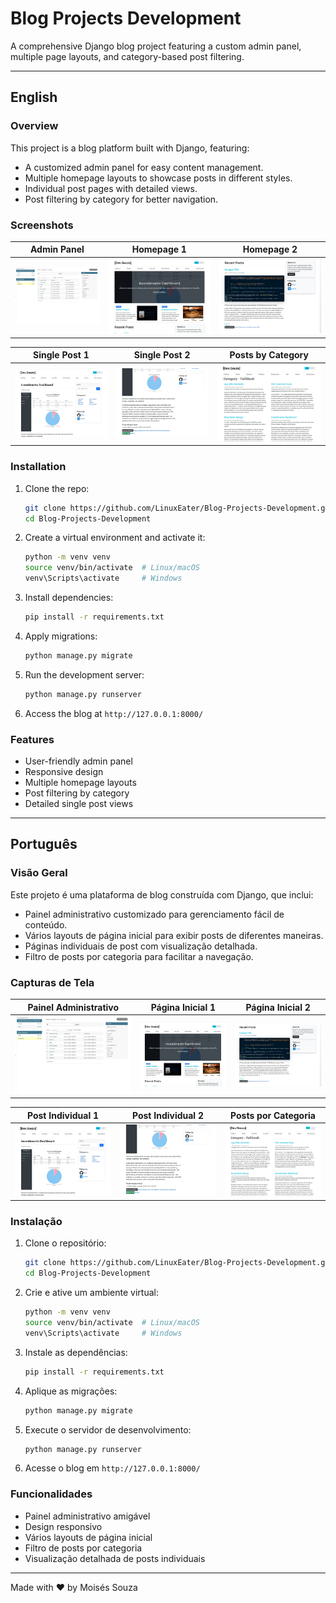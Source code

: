 
# Blog Projects Development

A comprehensive Django blog project featuring a custom admin panel, multiple page layouts, and category-based post filtering.

---

## English

### Overview

This project is a blog platform built with Django, featuring:

- A customized admin panel for easy content management.
- Multiple homepage layouts to showcase posts in different styles.
- Individual post pages with detailed views.
- Post filtering by category for better navigation.

### Screenshots

| Admin Panel          | Homepage 1           | Homepage 2           |
|----------------------|----------------------|----------------------|
| ![Admin Panel](./screenshots/admpanel.jpg) | ![Home Page 1](./screenshots/home_page_1.jpg) | ![Home Page 2](./screenshots/home_page2.jpg) |

| Single Post 1        | Single Post 2        | Posts by Category    |
|----------------------|----------------------|---------------------|
| ![Single 1](./screenshots/single1.jpg) | ![Single 2](./screenshots/single2.jpg) | ![Posts by Category](./screenshots/posts_by_category.jpg) |

### Installation

1. Clone the repo:
   ```bash
   git clone https://github.com/LinuxEater/Blog-Projects-Development.git
   cd Blog-Projects-Development
   ```
2. Create a virtual environment and activate it:
   ```bash
   python -m venv venv
   source venv/bin/activate  # Linux/macOS
   venv\Scripts\activate     # Windows
   ```
3. Install dependencies:
   ```bash
   pip install -r requirements.txt
   ```
4. Apply migrations:
   ```bash
   python manage.py migrate
   ```
5. Run the development server:
   ```bash
   python manage.py runserver
   ```
6. Access the blog at `http://127.0.0.1:8000/`

### Features

- User-friendly admin panel
- Responsive design
- Multiple homepage layouts
- Post filtering by category
- Detailed single post views

---

## Português

### Visão Geral

Este projeto é uma plataforma de blog construída com Django, que inclui:

- Painel administrativo customizado para gerenciamento fácil de conteúdo.
- Vários layouts de página inicial para exibir posts de diferentes maneiras.
- Páginas individuais de post com visualização detalhada.
- Filtro de posts por categoria para facilitar a navegação.

### Capturas de Tela

| Painel Administrativo | Página Inicial 1     | Página Inicial 2     |
|-----------------------|---------------------|---------------------|
| ![Painel](./screenshots/admpanel.jpg) | ![Página 1](./screenshots/home_page_1.jpg) | ![Página 2](./screenshots/home_page2.jpg) |

| Post Individual 1     | Post Individual 2    | Posts por Categoria  |
|-----------------------|---------------------|---------------------|
| ![Post 1](./screenshots/single1.jpg) | ![Post 2](./screenshots/single2.jpg) | ![Posts por Categoria](./screenshots/posts_by_category.jpg) |

### Instalação

1. Clone o repositório:
   ```bash
   git clone https://github.com/LinuxEater/Blog-Projects-Development.git
   cd Blog-Projects-Development
   ```
2. Crie e ative um ambiente virtual:
   ```bash
   python -m venv venv
   source venv/bin/activate  # Linux/macOS
   venv\Scripts\activate     # Windows
   ```
3. Instale as dependências:
   ```bash
   pip install -r requirements.txt
   ```
4. Aplique as migrações:
   ```bash
   python manage.py migrate
   ```
5. Execute o servidor de desenvolvimento:
   ```bash
   python manage.py runserver
   ```
6. Acesse o blog em `http://127.0.0.1:8000/`

### Funcionalidades

- Painel administrativo amigável
- Design responsivo
- Vários layouts de página inicial
- Filtro de posts por categoria
- Visualização detalhada de posts individuais

---

Made with ❤️ by Moisés Souza
